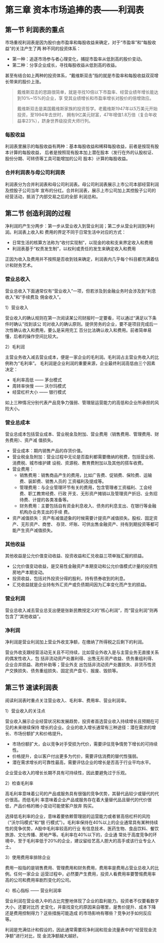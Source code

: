 # 第三章 资本市场追捧的表——利润表

## 第一节 利润表的重点

市场重视利润表是因为股价由市盈率和每股收益来确定，对于“市盈率”和“每股收益”的关注产生了两
种不同的投资体系：

- 第一种：追逐市场参与者心理变化，捕捉市盈率从低到高的股价变动。
- 第二种：分享企业成长，寻找每股收益从低到高的收益。

甚至有结合如上两种的投资体系，“戴维斯双击”指的就是市盈率和每股收益双双增长带来的股价上涨。

> 戴维斯双击的思路很简单，就是寻找10倍以下市盈率、经营业绩年增长能达到10%~15%的企业，享
受其业绩增长和市盈率增长对股价的倍增效应。
>
> 戴维斯双击是美国戴维斯家族的投资哲学。老戴维斯1947年以5万美元开始投资，至1994年去世时，
拥有9亿美元财富，47年增值1.8万倍（复合年收益率23%），跻身世界级投资大师行列。

### 每股收益

利润表里展示的每股收益有两种：基本每股收益和稀释每股收益，前者是按现有股本计算的每股收益，
后者是按照现有股本加上潜在股本（发行在外的认股权证、股份分期、可转债等工具可能增加的公司
股本）计算的每股收益。

### 合并利润表与母公司利润表

利润表分为合并利润表和母公司利润表。母公司利润表展示上市公司本部经营利润及控股子公司当年
宣布的分红。合并利润表，展示上市公司加上其控股子公司的经营活动，抵消了内部交易之后的全部
利润总和。

## 第二节 创造利润的过程

净利润的产生分两步：第一步从营业收入到营业利润；第二步从营业利润到净利润。利润表上收入和
费用的界定不同于日常生活中对应的方式：

- 日常生活的核算方法称为“收付实现制”，以现金的收和支来界定收入和费用
- 利润表基于“权责发生制”，以权利或责任的发生来确定收入和费用

正因为收入及费用并不按照是否收到钱来确定，利润表内几乎每个科目都充满着估计和财务艺术。

### 营业总收入

营业总收入下面通常仅有“营业收入”一项，但若涉及到金融业务时会涉及到“利息收入”和“手续费及
佣金收入”。

1）营业收入

营业收入的确认规则在第一次阅读某公司财报时一定要看，可以通过“满足以下条件时确认”找到该公
司对收入的确认原则。提供劳务的企业，要不是项目完成后一次性确认收入和费用，要么是采用完工
百分比法确认收入和费用。前者简单易懂，后者的操作空间比较大。

2）毛利润

主营业务收入减去营业成本，便是一家企业的毛利润。毛利润占主营业务收入的比例称为“毛利率”。
毛利润是企业利润的重要来源，企业最终利润高低由三个因素决定：

- 毛利率高低 —— 茅台模式
- 周转率快慢 —— 沃尔玛模式
- 经营杠杆大小 —— 银行模式

如上三种情况分别代表产品竞争力强弱、管理层运营能力的高低和企业所承担的风险大小。

### 营业总成本

营业总成本包括营业成本、营业税金及附加、营业费用（销售费用、管理费用、财务费用）、资产减
值损失。

- 营业成本：期内销售产品的存货价值。
- 营业税金及附加：营业过程中无论是否盈利都需要缴纳的税费，包括营业税、消费税、城市维护建
设税、资源税、教育费附加以及其他的搭车收费。
- 营业费用：
  - 销售费用：销售商品产生的费用，比如广告费、促销费、保险费、运输费、装卸费、销售人员的
    工资福利及提成等。
  - 管理费用：与企业管理环节有关的费用，包含管理者工资福利、工会经费、职工教育经费、行政
    开支、无形资产摊销以及管理资产折旧、业务招待费、计提的各类准备等。
  - 财务费用：主要包括自有资金利息收入、债务的利息支出、在银行等金融机构办业务支出的手续
    费。
- 资产减值损失：资产有减值迹象的时候需要计提资产减值损失。股权、固定资产、无形资产、商誉、
  存货、坏账、可供出售金融资产、持有到期投资等都可能产生资产减值损失。

### 其他收益

其他收益是公允价值变动收益、投资收益和汇兑收益三项单独汇报的损益。

- 公允价值变动收益，是交易性金融资产本期变动和公允价值模式计量的投资性房地产本期变动。
- 投资收益，包括对外投资分得的股利，持有债券收到的利息。
- 汇兑收益就是企业持有外汇资产或负债期间因为汇率变化而产生的损益。

### 营业利润

营业总收入减去营业总支出便是张新民教授定义的“核心利润”，而“营业利润”则再包含了“其他收益”。

### 净利润

净利润是营业利润加上营业外收支净额，在缴纳了所得税之后剩下的利润。

营业外收支跟经营活动无关且不可持续，比如营业外收入是与主营业务无直接关系的偶发性收入，包
括非流动资产处置利得、出售无形资产收益、债务重组利得、企业合并损益、政府补助等；营业外支
出包括非流动资产处置损失、非货币性资产交换损失、债务重组损失、固定资产盘亏、报废、毁损等。

## 第三节 速读利润表

阅读利润表时重点关注营业收入、毛利率、费用率、营业利润率。

1）营业收入的关注点

营业收入展示企业经营状况和发展趋势，投资者首选营业收入持续增长且预期在可见的未来继续保持
增长的企业。企业的收入增长通常有三种途径：潜在需求的增长、市场份额扩大和价格提升。

- 市场份额扩大，会以竞争对手受损为代价，需要评估竞争情势下增长的可持续性。
- 价格提升，会以客户付出更多为代价，需要评估消费的替代性强弱。
- 潜在需求增长的可靠性最高，需要评估企业的增长是否高于行业平均水平。

企业营业收入的增长长期不具有可持续性，因此要避免过于乐观。

2）检查毛利率

高毛利率意味着公司的产品或服务具有很强的竞争优势，其替代品较少或替代的代价很高。而低毛利
率意味着企业产品或服务存在着大量替代品且替代的代价很低，产品价格的微小变动可能使客户放弃
购买。

选择低毛利率的企业，意味着要依赖管理层的运营能力或者冒高倍杠杆的风险（“沃尔玛模式”和“银
行模式”）。毛利率保持在40%以上的企业通常具有某种持续性的竞争优势，A股中毛利率较高的行业
有信息技术、医药生物、食品饮料、餐饮旅游、文化传播、房地产等。毛利率在40%以下的，企业通
常处于高度竞争的环境中，至于毛利率低于20%的企业，建议留给艺高人胆大的高手或该行业专业人
士。

3）使用费用率排除企业

费用一般指的是销售费用、管理费用和财务费用，费用率是费用占营业总收入的比例。任何一家企业
运营过程中，必然要产生费用，投资人看费用率要警惕费用率高的公司和费用率剧烈变化的公司。

4）核心指标 —— 营业利润率

营业利润在营业收入中的占比完整地体现了企业的盈利能力。投资者不仅要看数字大小，还要对比历
史变化，并查找变化的原因来自哪里，是售价提升、成本下降还是费用控制得力？这些措施可能造成
的市场影响有哪些？竞争对手如何反应等。


利润是充满估计和假设的，因此通常需要将净利润和现金流量表中的“经营现金流净额”进行对比，现
金流净额越大越好。
